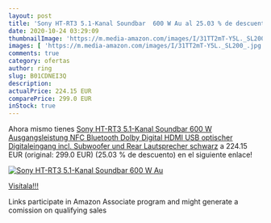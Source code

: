 ```yaml
---
layout: post
title: 'Sony HT-RT3 5.1-Kanal Soundbar  600 W Au al 25.03 % de descuento'
date: 2020-10-24 03:29:09
thumbnailImage: 'https://m.media-amazon.com/images/I/31TT2mT-Y5L._SL200_.jpg'
images: [ 'https://m.media-amazon.com/images/I/31TT2mT-Y5L._SL200_.jpg' ]
comments: true
category: ofertas
author: ring
slug: B01CDNEI3Q
description:
actualPrice: 224.15 EUR
comparePrice: 299.0 EUR
inStock: true
---
```


Ahora mismo tienes [Sony HT-RT3 5.1-Kanal Soundbar  600 W Ausgangsleistung  NFC  Bluetooth  Dolby Digital  HDMI  USB  optischer Digitaleingang incl. Subwoofer und Rear Lautsprecher  schwarz](https://www.amazon.de/dp/B01CDNEI3Q/?tag=tolees0ca-21) a 224.15 EUR (original: 299.0 EUR) (25.03 %  de descuento) en el siguiente enlace!

[![Sony HT-RT3 5.1-Kanal Soundbar  600 W Au](https://m.media-amazon.com/images/I/31TT2mT-Y5L._SL200_.jpg)](https://www.amazon.de/dp/B01CDNEI3Q/?tag=tolees0ca-21)

[Visítala!!!](https://www.amazon.de/dp/B01CDNEI3Q/?tag=tolees0ca-21)

Links participate in Amazon Associate program and might generate a comission on qualifying sales
